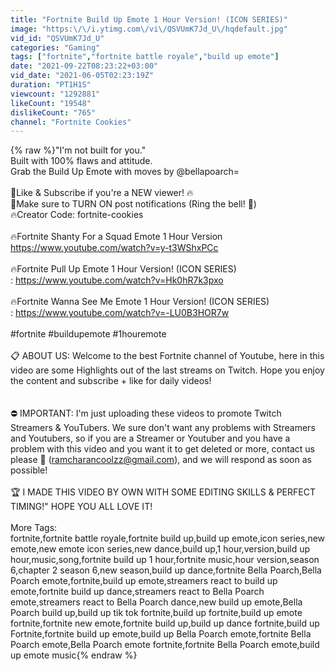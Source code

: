 ```yaml
---
title: "Fortnite Build Up Emote 1 Hour Version! (ICON SERIES)"
image: "https:\/\/i.ytimg.com\/vi\/QSVUmK7Jd_U\/hqdefault.jpg"
vid_id: "QSVUmK7Jd_U"
categories: "Gaming"
tags: ["fortnite","fortnite battle royale","build up emote"]
date: "2021-09-22T08:23:22+03:00"
vid_date: "2021-06-05T02:23:19Z"
duration: "PT1H1S"
viewcount: "1292881"
likeCount: "19548"
dislikeCount: "765"
channel: "Fortnite Cookies"
---
```

{% raw %}&quot;I'm not built for you.&quot;<br />Built with 100% flaws and attitude.<br />Grab the Build Up Emote with moves by @bellapoarch=<br /><br />🚨Like &amp; Subscribe if you're a NEW viewer! 🔥<br />🔔Make sure to TURN ON post notifications (Ring the bell! 🔔)<br />🔥Creator Code: fortnite-cookies<br /><br />🔥Fortnite Shanty For a Squad Emote 1 Hour Version <a rel="nofollow" target="blank" href="https://www.youtube.com/watch?v=y-t3WShxPCc">https://www.youtube.com/watch?v=y-t3WShxPCc</a><br /><br />🔥Fortnite Pull Up Emote 1 Hour Version! (ICON SERIES)<br />: <a rel="nofollow" target="blank" href="https://www.youtube.com/watch?v=Hk0hR7k3pxo">https://www.youtube.com/watch?v=Hk0hR7k3pxo</a><br /><br />🔥Fortnite Wanna See Me Emote 1 Hour Version! (ICON SERIES)<br /> : <a rel="nofollow" target="blank" href="https://www.youtube.com/watch?v=-LU0B3HOR7w">https://www.youtube.com/watch?v=-LU0B3HOR7w</a><br /><br />#fortnite #buildupemote #1houremote<br /><br />📋 ABOUT US: Welcome to the best Fortnite channel of Youtube, here in this video are some Highlights out of the last streams on Twitch. Hope you enjoy the content and subscribe + like for daily videos!<br /><br /><br />⛔️ IMPORTANT: I'm just uploading these videos to promote Twitch Streamers &amp; YouTubers. We sure don't want any problems with Streamers and Youtubers, so if you are a Streamer or Youtuber and you have a problem with this video and you want it to get deleted or more, contact us please 📧 (ramcharancoolzz@gmail.com), and we will respond as soon as possible! <br /><br />🏆 I MADE THIS VIDEO BY OWN WITH SOME EDITING SKILLS &amp; PERFECT TIMING!&quot; HOPE YOU ALL LOVE IT!<br /><br />More Tags:<br />fortnite,fortnite battle royale,fortnite build up,build up emote,icon series,new emote,new emote icon series,new dance,build up,1 hour,version,build up hour,music,song,fortnite build up 1 hour,fortnite music,hour version,season 6,chapter 2 season 6,new season,build up dance,fortnite Bella Poarch,Bella Poarch emote,fortnite,build up emote,streamers react to build up emote,fortnite build up dance,streamers react to Bella Poarch emote,streamers react to Bella Poarch dance,new build up emote,Bella Poarch build up,build up tik tok fortnite,build up fortnite,build up emote fortnite,fortnite new emote,fortnite build up,build up dance fortnite,build up Fortnite,fortnite build up emote,build up Bella Poarch emote,fortnite Bella Poarch emote,Bella Poarch emote fortnite,fortnite Bella Poarch emote,build up emote music{% endraw %}
